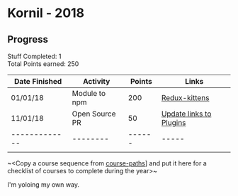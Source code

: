 # Kornil - 2018

## Progress

Stuff Completed: 1  
Total Points earned: 250

| Date Finished | Activity       | Points | Links                                                                        |
| ------------- | -------------- | ------ | ---------------------------------------------------------------------------- |
| 01/01/18      | Module to npm  | 200    | [Redux-kittens](https://github.com/Kornil/redux-kittens)                     |
| 11/01/18      | Open Source PR | 50     | [Update links to Plugins](https://github.com/ianstormtaylor/slate/pull/1522) |
| ------------- | --------       | ------ | -----                                                                        |
|               |                |        |                                                                              |

~<Copy a course sequence from [course-paths](../../course-paths)] and put it here for a checklist of courses to complete during the year>~

I'm yoloing my own way.
